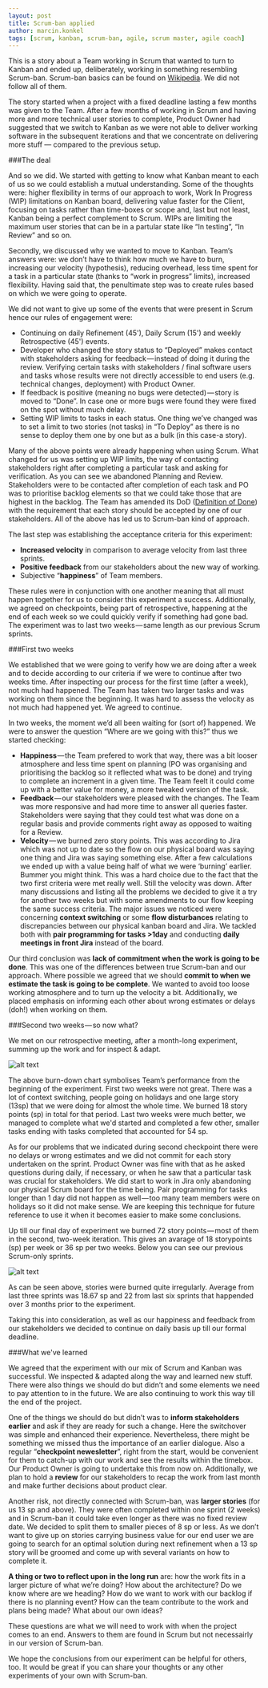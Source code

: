 ```yaml
---
layout: post
title: Scrum-ban applied
author: marcin.konkel
tags: [scrum, kanban, scrum-ban, agile, scrum master, agile coach]
---
```


This is a story about a Team working in Scrum that wanted to turn to Kanban and ended up, deliberately, working in something resembling
Scrum-ban. Scrum-ban basics can be found on [Wikipedia](https://en.wikipedia.org/wiki/Scrumban). We did not follow all of them.

The story started when a project with a fixed deadline lasting a few months was given to the Team. After a few months of
working in Scrum and having more and more technical user stories to complete, Product Owner had suggested that we switch
to Kanban as we were not able to deliver working software in the subsequent iterations and that we concentrate on delivering more
stuff — compared to the previous setup.

###The deal

And so we did. We started with getting to know what Kanban meant to each of us so we could establish a mutual
understanding. Some of the thoughts were: higher flexibility in terms of our approach to work, Work In Progress (WIP)
limitations on Kanban board, delivering value faster for the Client, focusing on tasks rather than time-boxes or
scope and, last but not least, Kanban being a perfect complement to Scrum. WIPs are limiting the maximum user stories that 
can be in a partular state like “In testing”, “In Review” and so on.


Secondly, we discussed why we wanted to move to Kanban. Team’s answers were: we don’t have to think how much we have
to burn, increasing our velocity (hypothesis), reducing overhead, less time spent for a task in a particular state
(thanks to “work in progress” limits), increased flexibility. Having said that, the penultimate step was to create
rules based on which we were going to operate.

We did not want to give up some of the events that were present in Scrum hence our rules of engagement were:
* Continuing on daily Refinement (45'), Daily Scrum (15') and weekly Retrospective (45') events.
* Developer who changed the story status to “Deployed” makes contact with stakeholders asking for feedback — instead 
of doing it during the review. Verifying certain tasks with stakeholders / final software users and tasks whose results were not 
directly accessible to end users (e.g. technical changes, deployment) with Product Owner.
* If feedback is positive (meaning no bugs were detected) — story is moved to “Done”. In case one or more bugs were found 
they were fixed on the spot without much delay.
* Setting WIP limits to tasks in each status. One thing we’ve changed was to set a limit to two stories (not tasks) in 
“To Deploy” as there is no sense to deploy them one by one but as a bulk (in this case-a story).

Many of the above points were already happening when using Scrum. What changed for us was setting up WIP limits, the way of contacting 
stakeholders right after completing a particular task and asking for verification. As you can 
see we abandoned Planning and Review. Stakeholders were to be contacted after completion of each task and PO was to 
prioritise backlog elements so that we could take those that are highest in the backlog. The Team has amended its DoD ([Definition of Done](http://guide.agilealliance.org/guide/definition-of-done.html)) with the requirement that each story should be accepted by one of 
our stakeholders. All of the above has led us to Scrum-ban kind of approach.

The last step was establishing the acceptance criteria for this experiment:

* **Increased velocity** in comparison to average velocity from last three sprints.
* **Positive feedback** from our stakeholders about the new way of working.
* Subjective “**happiness**” of Team members.

These rules were in conjunction with one another meaning that all must happen together  for us to consider this experiment a success. 
Additionally, we agreed on checkpoints, being part of retrospective, happening at the end of each week so we could quickly 
verify if something had gone bad. The experiment was to last two weeks — same length as our previous Scrum sprints.

###First two weeks

We established that we were going to verify how we are doing after a week and to decide according to our criteria if we were to 
continue after two weeks time. After inspecting our process for the first time (after a week), not much had happened. The 
Team has taken two larger tasks and was working on them since the beginning. It was hard to assess the velocity as not much 
had happened yet. We agreed to continue.

In two weeks, the moment we’d all been waiting for (sort of) happened. We were to answer the question “Where are we 
going with this?” thus we started checking:

* **Happiness** — the Team prefered to work that way, there was a bit looser atmosphere and less time spent on planning (PO was 
organising and prioritising the backlog so it reflected what was to be done) and trying to complete an increment in a given time. 
The Team feelt it could come up with a better value for money, a more tweaked version of the task.
* **Feedback** — our stakeholders were pleased with the changes. The Team was more responsive and had more time to answer all queries 
faster. Stakeholders were saying that they could test what was done on a regular basis and provide comments right away as opposed to 
waiting for a Review.
* **Velocity** — we burned zero story points. This was according to Jira which was not up to date so the flow on our physical 
board was saying one thing and Jira was saying something else. After a few calculations we ended up with a value being half of 
what we were ‘burning’ earlier. Bummer you might think.
This was a hard choice due to the fact that the two first criteria were met really well. Still the velocity was down. After 
many discussions and listing all the problems we decided to give it a try for another two weeks but with some amendments 
to our flow keeping the same success criteria. The major issues we noticed were concerning **context switching** or some **flow 
disturbances** relating to discrepancies between our physical kanban board and Jira. We tackled both with **pair programming 
for tasks >1day** and conducting **daily meetings in front Jira** instead of the board.

Our third conclusion was **lack of commitment when the work is going to be done**. This was one of the differences between true 
Scrum-ban and our approach. Where possible we agreed that we should **commit to when we estimate the task is going to be 
complete**. We wanted to avoid too loose working atmosphere and to turn up the velocity a bit. Additionally, we placed 
emphasis on informing each other about wrong estimates or delays (doh!) when working on them.

###Second two weeks — so now what?

We met on our retrospective meeting, after a month-long experiment, summing up the work and for inspect & adapt.

![alt text](/img/articles/2015-08-Scrum-ban-applied/2015-08-Scrum-ban-applied-burndown.jpg)

The above burn-down chart symbolises Team’s performance from the beginning of the experiment. First two weeks were not great. 
There was a lot of context switching, people going on holidays and one large story (13sp) that we were doing for almost the 
whole time. We burned 18 story points (sp) in total for that period. Last two weeks were much better, we managed to complete what we'd
started and completed a few other, smaller tasks ending with tasks completed that accounted for 54 sp.

As for our problems that we indicated during second checkpoint there were no delays or wrong estimates and we did not 
commit for each story undertaken on the sprint. Product Owner was fine with that as he asked questions during daily, if necessary, 
or when he saw that a particular task was crucial for stakeholders. We did start to work in Jira only abandoning our physical 
Scrum board for the time being. Pair programming for tasks longer than 1 day did not happen as well — too many team members were 
on holidays so it did not make sense. We are keeping this technique for future reference to use it when it becomes easier to 
make some conclusions.

Up till our final day of experiment we burned 72 story points — most of them in the second, two-week iteration. This gives an 
avarage of 18 storypoints (sp) per week or 36 sp per two weeks. Below you can see our previous Scrum-only sprints.

![alt text](/img/articles/2015-08-Scrum-ban-applied/2015-08-Scrum-ban-applied-storypoints.jpg)

As can be seen above, stories were burned quite irregularly. Average from last three sprints was 18.67 sp and 22 from 
last six sprints that happended over 3 months prior to the experiment.

Taking this into consideration, as well as our happiness and feedback from our stakeholders we decided to continue on 
daily basis up till our formal deadline.

###What we've learned

We agreed that the experiment with our mix of Scrum and Kanban was successful. We inspected & adapted along 
the way and learned new stuff. There were also things we should do but didn’t and some elements we need to pay 
attention to in the future. We are also continuing to work this way till the end of the project.

One of the things we should do but didn’t was to **inform stakeholders earlier** and ask if they are ready for such a change. 
Here the switchover was simple and enhanced their experience. Nevertheless, there might be something we missed thus 
the importance of an earlier dialogue. Also a regular “**checkpoint newesletter**”, right from the start, would be convenient 
for them to catch-up with our work and see the results within the timebox. Our Product Owner is going to undertake 
this from now on. Additionally, we plan to hold a **review** for our stakeholders to recap the work from last month and make 
further decisions about product clear.

Another risk, not directly connected with Scrum-ban, was **larger stories** (for us 13 sp and above). They were often completed 
within one sprint (2 weeks) and in Scrum-ban it could take even longer as there was no fixed review date. We decided to split 
them to smaller pieces of 8 sp or less. As we don’t want to give up on stories carrying business value for our end user 
we are going to search for an optimal solution during next refinement when a 13 sp story will be groomed and come up with 
several variants on how to complete it.

**A thing or two to reflect upon in the long run** are: how the work fits in a larger picture of what we’re doing? How about the 
architecture? Do we know where are we heading? How do we want to work with our backlog if there is no planning event? How can 
the team contribute to the work and plans being made? What about our own ideas?

These questions are what we will need to work with when the project comes to an end. Answers to them are found in Scrum but not 
necessairly in our version of Scrum-ban.

We hope the conclusions from our experiment can be helpful for others, too. It would be great if you can share your thoughts or 
any other experiments of your own with Scrum-ban.

